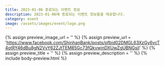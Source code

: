 ```yaml
---
title: 2023-01-06 종료되는 이벤트 정보
description: 2023-01-06에 종료되는 이벤트 정보들을 제공합니다.
category: event
image: /assets/images/event/logo.png
---
```

{% assign preview_image_url = '' %}
{% assign preview_url = 'https://www.facebook.com/ShinhanBank/posts/pfbid02DMGL63XzGy6vcT4otRY46dBu8gN2VvY62ZJtTEM85Gc73fQkvwinDXUwZgUBNGsil' %}
{% assign preview_title = '' %}
{% assign preview_description = '' %}
{% include body-preview.html %}